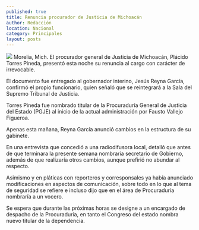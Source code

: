 ```yaml
---
published: true
title: Renuncia procurador de Justicia de Michoacán
author: Redacción
location: Nacional
category: Principales
layout: posts
---
```


![](http://i.imgur.com/NtRdv8rm.jpg)
Morelia, Mich. El procurador general de Justicia de Michoacán, Plácido Torres Pineda, presentó esta noche su renuncia al cargo con carácter de irrevocable.

El documento fue entregado al gobernador interino, Jesús Reyna García, confirmó el propio funcionario, quien señaló que se reintegrará a la Sala del Supremo Tribunal de Justicia.

Torres Pineda fue nombrado titular de la Procuraduría General de Justicia del Estado (PGJE) al inicio de la actual administración por Fausto Vallejo Figueroa.

Apenas esta mañana, Reyna García anunció cambios en la estructura de su gabinete.

En una entrevista que concedió a una radiodifusora local, detalló que antes de que terminara la presente semana nombraría secretario de Gobierno, además de que realizaría otros cambios, aunque prefirió no abundar al respecto.

Asimismo y en pláticas con reporteros y corresponsales ya había anunciado modificaciones en aspectos de comunicación, sobre todo en lo que al tema de seguridad se refiere e incluso dijo que en el área de Procuraduría nombraría a un vocero.

Se espera que durante las próximas horas se designe a un encargado de despacho de la Procuraduría, en tanto el Congreso del estado nombra nuevo titular de la dependencia.
